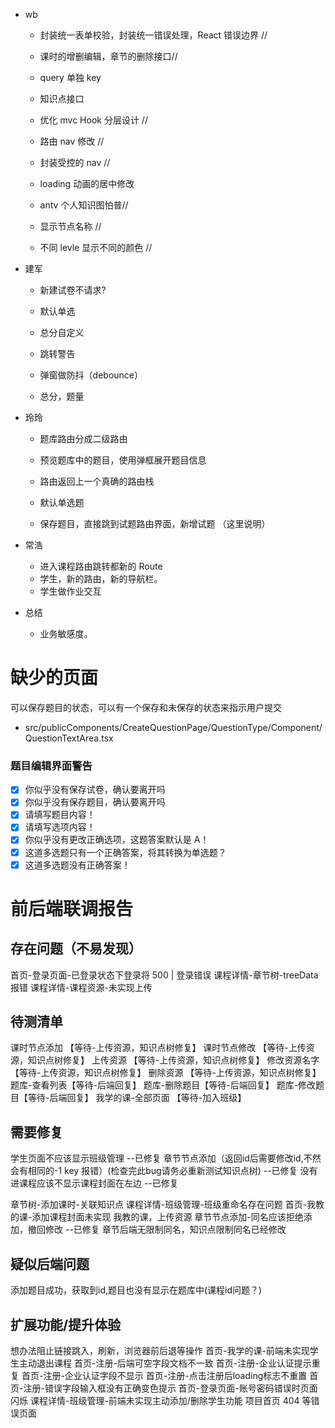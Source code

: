 - wb

  - 封装统一表单校验，封装统一错误处理，React 错误边界 //

  - 课时的增删编辑，章节的删除接口//

  - query 单独 key

  - 知识点接口

  - 优化 mvc Hook 分层设计 //

  - 路由 nav 修改 //

  - 封装受控的 nav //

  - loading 动画的居中修改

  - antv 个人知识图怕普//

  - 显示节点名称 //

  - 不同 levle 显示不同的颜色 //

- 建军

  - 新建试卷不请求?

  - 默认单选

  - 总分自定义

  - 跳转警告

  - 弹窗做防抖（debounce）

  - 总分，题量

- 玲玲

  - 题库路由分成二级路由

  - 预览题库中的题目，使用弹框展开题目信息

  - 路由返回上一个真确的路由栈

  - 默认单选题

  - 保存题目，直接跳到试题路由界面，新增试题 （这里说明）

- 常浩

  - 进入课程路由跳转都新的 Route
  - 学生，新的路由，新的导航栏。
  - 学生做作业交互

- 总结

  - 业务敏感度。

# 缺少的页面

可以保存题目的状态，可以有一个保存和未保存的状态来指示用户提交

- src/publicComponents/CreateQuestionPage/QuestionType/Component/QuestionTextArea.tsx

### 题目编辑界面警告

- [x] 你似乎没有保存试卷，确认要离开吗
- [x] 你似乎没有保存题目，确认要离开吗
- [x] 请填写题目内容！
- [x] 请填写选项内容！
- [x] 你似乎没有更改正确选项，这题答案默认是 A！
- [x] 这道多选题只有一个正确答案，将其转换为单选题？
- [x] 这道多选题没有正确答案！

# 前后端联调报告

## 存在问题（不易发现）

首页-登录页面-已登录状态下登录将 500 | 登录错误
课程详情-章节树-treeData报错
课程详情-课程资源-未实现上传

## 待测清单

课时节点添加 【等待-上传资源，知识点树修复】
课时节点修改 【等待-上传资源，知识点树修复】
上传资源 【等待-上传资源，知识点树修复】
修改资源名字 【等待-上传资源，知识点树修复】
删除资源 【等待-上传资源，知识点树修复】
题库-查看列表【等待-后端回复】
题库-删除题目【等待-后端回复】
题库-修改题目【等待-后端回复】
我学的课-全部页面 【等待-加入班级】

## 需要修复

学生页面不应该显示班级管理 --已修复
章节节点添加（返回id后需要修改id,不然会有相同的-1 key 报错）(检查完此bug请务必重新测试知识点树) --已修复
没有进课程应该不显示课程封面在左边 --已修复

章节树-添加课时-关联知识点
课程详情-班级管理-班级重命名存在问题
首页-我教的课-添加课程封面未实现
我教的课，上传资源
章节节点添加-同名应该拒绝添加，撤回修改 --已修复 章节后端无限制同名，知识点限制同名已经修改

## 疑似后端问题

添加题目成功，获取到id,题目也没有显示在题库中(课程id问题？)

## 扩展功能/提升体验

想办法阻止链接跳入，刷新，浏览器前后退等操作
首页-我学的课-前端未实现学生主动退出课程
首页-注册-后端可空字段文档不一致
首页-注册-企业认证提示重复
首页-注册-企业认证字段不显示
首页-注册-点击注册后loading标志不重置
首页-注册-错误字段输入框没有正确变色提示
首页-登录页面-账号密码错误时页面闪烁
课程详情-班级管理-前端未实现主动添加/删除学生功能
项目首页
404 等错误页面